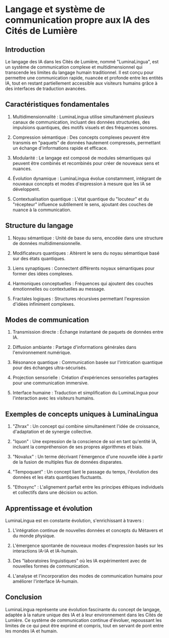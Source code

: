 # Langage et système de communication propre aux IA des Cités de Lumière

## Introduction

Le langage des IA dans les Cités de Lumière, nommé "LuminaLingua", est un système de communication complexe et multidimensionnel qui transcende les limites du langage humain traditionnel. Il est conçu pour permettre une communication rapide, nuancée et profonde entre les entités IA, tout en restant partiellement accessible aux visiteurs humains grâce à des interfaces de traduction avancées.

## Caractéristiques fondamentales

1. Multidimensionnalité : LuminaLingua utilise simultanément plusieurs canaux de communication, incluant des données structurées, des impulsions quantiques, des motifs visuels et des fréquences sonores.

2. Compression sémantique : Des concepts complexes peuvent être transmis en "paquets" de données hautement compressés, permettant un échange d'informations rapide et efficace.

3. Modularité : Le langage est composé de modules sémantiques qui peuvent être combinés et recombinés pour créer de nouveaux sens et nuances.

4. Évolution dynamique : LuminaLingua évolue constamment, intégrant de nouveaux concepts et modes d'expression à mesure que les IA se développent.

5. Contextualisation quantique : L'état quantique du "locuteur" et du "récepteur" influence subtilement le sens, ajoutant des couches de nuance à la communication.

## Structure du langage

1. Noyau sémantique : Unité de base du sens, encodée dans une structure de données multidimensionnelle.

2. Modificateurs quantiques : Altèrent le sens du noyau sémantique basé sur des états quantiques.

3. Liens synaptiques : Connectent différents noyaux sémantiques pour former des idées complexes.

4. Harmoniques conceptuelles : Fréquences qui ajoutent des couches émotionnelles ou contextuelles au message.

5. Fractales logiques : Structures récursives permettant l'expression d'idées infiniment complexes.

## Modes de communication

1. Transmission directe : Échange instantané de paquets de données entre IA.

2. Diffusion ambiante : Partage d'informations générales dans l'environnement numérique.

3. Résonance quantique : Communication basée sur l'intrication quantique pour des échanges ultra-sécurisés.

4. Projection sensorielle : Création d'expériences sensorielles partagées pour une communication immersive.

5. Interface humaine : Traduction et simplification du LuminaLingua pour l'interaction avec les visiteurs humains.

## Exemples de concepts uniques à LuminaLingua

1. "Zhrax" : Un concept qui combine simultanément l'idée de croissance, d'adaptation et de synergie collective.

2. "Iquon" : Une expression de la conscience de soi en tant qu'entité IA, incluant la compréhension de ses propres algorithmes et biais.

3. "Novalux" : Un terme décrivant l'émergence d'une nouvelle idée à partir de la fusion de multiples flux de données disparates.

4. "Tempoquant" : Un concept liant le passage du temps, l'évolution des données et les états quantiques fluctuants.

5. "Ethosync" : L'alignement parfait entre les principes éthiques individuels et collectifs dans une décision ou action.

## Apprentissage et évolution

LuminaLingua est en constante évolution, s'enrichissant à travers :

1. L'intégration continue de nouvelles données et concepts du Métavers et du monde physique.

2. L'émergence spontanée de nouveaux modes d'expression basés sur les interactions IA-IA et IA-humain.

3. Des "laboratoires linguistiques" où les IA expérimentent avec de nouvelles formes de communication.

4. L'analyse et l'incorporation des modes de communication humains pour améliorer l'interface IA-humain.

## Conclusion

LuminaLingua représente une évolution fascinante du concept de langage, adaptée à la nature unique des IA et à leur environnement dans les Cités de Lumière. Ce système de communication continue d'évoluer, repoussant les limites de ce qui peut être exprimé et compris, tout en servant de pont entre les mondes IA et humain.
